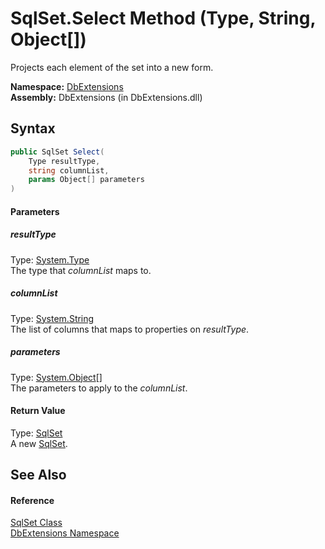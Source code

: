 SqlSet.Select Method (Type, String, Object[])
=============================================
Projects each element of the set into a new form.

**Namespace:** [DbExtensions][1]  
**Assembly:** DbExtensions (in DbExtensions.dll)

Syntax
------

```csharp
public SqlSet Select(
	Type resultType,
	string columnList,
	params Object[] parameters
)
```

#### Parameters

##### *resultType*
Type: [System.Type][2]  
The type that *columnList* maps to.

##### *columnList*
Type: [System.String][3]  
The list of columns that maps to properties on *resultType*.

##### *parameters*
Type: [System.Object][4][]  
The parameters to apply to the *columnList*.

#### Return Value
Type: [SqlSet][5]  
A new [SqlSet][5].

See Also
--------

#### Reference
[SqlSet Class][5]  
[DbExtensions Namespace][1]  

[1]: ../README.md
[2]: http://msdn.microsoft.com/en-us/library/42892f65
[3]: http://msdn.microsoft.com/en-us/library/s1wwdcbf
[4]: http://msdn.microsoft.com/en-us/library/e5kfa45b
[5]: README.md